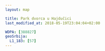```yaml
---
layout: map

title: Park dvorca u Hajdučici
last_modified_at: 2018-05-19T23:04:04+02:00

WDPA: [388827]
geoSrbija:
  L1_183: [57]
---
```

